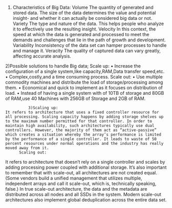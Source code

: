 1)	Characteristics of Big Data:
           Volume
The quantity of generated and stored data. The size of the data determines the value and potential insight- and whether it can actually be considered big data or not.
    Variety
The type and nature of the data. This helps people who analyze it to effectively use the resulting insight.
          Velocity
In this context, the speed at which the data is generated and processed to meet the demands and challenges that lie in the path of growth and development.
          Variability
Inconsistency of the data set can hamper processes to handle and manage it.
          Veracity
The quality of captured data can vary greatly, affecting accurate analysis.

2)Possible solutions to handle Big data;
Scale up:
•	Increase the configuration of a single system,like capacity,RAM,Data transfer speed,etc.
•	Complex,costly,and a time consuming process.
Scale out:
•	Use multiple commodity machines and distribute the load of storage/processing among them.
•	Economical and quick to implement as it focuses on distribution of load.
•	Instead of having a single system with of 10TB of storage and 80GB of RAM,use 40 Machines with 256GB of Storage and 2GB of RAM.

              3)Scaling up:
	It refers to architecture that uses a fixed controller resource for all processing. Scaling capacity happens by adding storage shelves up to the maximum number permitted for that controller. In order to maintain high availability, such architectures typically use dual controllers. However, the majority of them act as “active-passive” which creates a situation whereby the array’s performance is limited by the performance of a single controller. It leads to waste of 50 percent resources under normal operations and the industry has really moved away from it.
          Scaling out:
It refers to architecture that doesn’t rely on a single controller and scales by adding processing power coupled with additional storage. It’s also important to remember that with scale-out, all architectures are not created equal. (Some vendors build a unified management that utilizes multiple, independent arrays and call it scale-out, which is, technically speaking, false.) In true scale-out architecture, the data and the metadata are distributed across all nodes and all SSDs in the system. Modern scale-out architectures also implement global deduplication across the entire data set.


